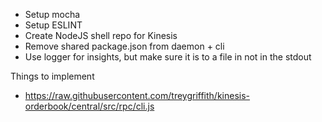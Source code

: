 - Setup mocha
- Setup ESLINT
- Create NodeJS shell repo for Kinesis
- Remove shared package.json from daemon + cli
- Use logger for insights, but make sure it is to a file in not in the stdout

Things to implement

- https://raw.githubusercontent.com/treygriffith/kinesis-orderbook/central/src/rpc/cli.js


